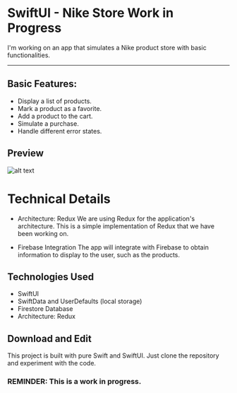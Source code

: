 # SwiftUI - Nike Store Work in Progress

I'm working on an app that simulates a Nike product store with basic functionalities.

--- 
## Basic Features:

* Display a list of products.
* Mark a product as a favorite.
* Add a product to the cart.
* Simulate a purchase.
* Handle different error states.

## Preview
![alt text](https://firebasestorage.googleapis.com/v0/b/switchat-1d16f.appspot.com/o/nike_store-demo.gif?alt=media&token=02a67d23-0d45-463b-a417-e59bd40d71c0&_gl=1*1f2jpak*_ga*MTIwOTU4MjU2OC4xNjgxMTgwMDk2*_ga_CW55HF8NVT*MTY5NjU3NTAwMy4zNi4xLjE2OTY1NzUxMTkuMTAuMC4w "Demo image")

# Technical Details
* Architecture: Redux
We are using Redux for the application's architecture. This is a simple implementation of Redux that we have been working on.

* Firebase Integration
The app will integrate with Firebase to obtain information to display to the user, such as the products.

## Technologies Used
* SwiftUI
* SwiftData and UserDefaults (local storage)
* Firestore Database
* Architecture: Redux

## Download and Edit
This project is built with pure Swift and SwiftUI. Just clone the repository and experiment with the code.

### REMINDER: This is a work in progress.
